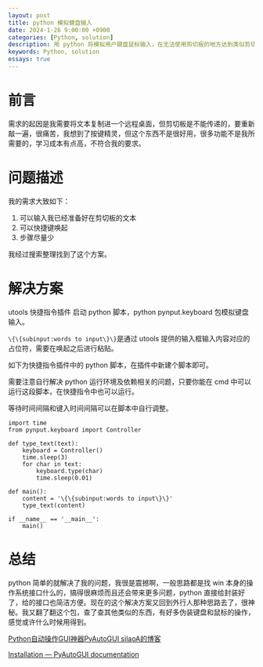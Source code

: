 ```yaml
---
layout: post
title: python 模拟健盘输入
date: 2024-1-26 9:00:00 +0900
categories: [Python, solution]
description: 用 python 将模拟用户键盘鼠标输入，在无法使用剪切板的地方达到类似剪切板的效果。
keywords: Python, solution
essays: true  
---
```


# 前言

需求的起因是我需要将文本复制进一个远程桌面，但剪切板是不能传递的，要重新敲一遍，很痛苦，我想到了按键精灵，但这个东西不是很好用，很多功能不是我所需要的，学习成本有点高，不符合我的要求。

# 问题描述

我的需求大致如下：

1. 可以输入我已经准备好在剪切板的文本
2. 可以快捷键唤起
3. 步骤尽量少

我经过搜索整理找到了这个方案。

# 解决方案

utools 快捷指令插件 启动 python 脚本，python pynput.keyboard 包模拟键盘输入。

`\{\{subinput:words to input\}\}`是通过 utools 提供的输入框输入内容对应的占位符，需要在唤起之后进行粘贴。

如下为快捷指令插件中的 python 脚本，在插件中新建个脚本即可。

需要注意自行解决 python 运行环境及依赖相关的问题，只要你能在 cmd 中可以运行这段脚本，在快捷指令中也可以运行。

等待时间间隔和键入时间间隔可以在脚本中自行调整。

```
import time
from pynput.keyboard import Controller

def type_text(text):
    keyboard = Controller()
    time.sleep(3)
    for char in text:
        keyboard.type(char)
        time.sleep(0.01)

def main():
    content = '\{\{subinput:words to input\}\}'
    type_text(content)

if __name__ == '__main__':
    main()
```

# 总结

python 简单的就解决了我的问题，我很是震撼啊，一般思路都是找 win 本身的操作系统接口什么的，搞得很麻烦而且还会带来更多问题，python 直接给封装好了，给的接口也简洁方便。现在的这个解决方案又回到外行人那种思路去了，很神秘。我又翻了翻这个包，查了查其他类似的东西，有好多伪装键盘和鼠标的操作，感觉或许什么时候用得到。

[Python自动操作GUI神器PyAutoGUI  silaoA的博客](https://silaoa.github.io/2020/2020-11-27-Python自动操作GUI神器PyAutoGUI.html)

[Installation — PyAutoGUI documentation](https://pyautogui.readthedocs.io/en/latest/install.html)
